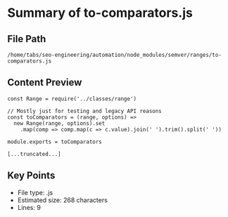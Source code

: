 # Summary of to-comparators.js
  
## File Path
`/home/tabs/seo-engineering/automation/node_modules/semver/ranges/to-comparators.js`

## Content Preview
```
const Range = require('../classes/range')

// Mostly just for testing and legacy API reasons
const toComparators = (range, options) =>
  new Range(range, options).set
    .map(comp => comp.map(c => c.value).join(' ').trim().split(' '))

module.exports = toComparators

[...truncated...]
```

## Key Points
- File type: .js
- Estimated size: 268 characters
- Lines: 9
